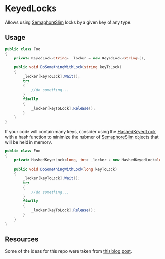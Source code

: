# KeyedLocks
Allows using [SemaphoreSlim](https://docs.microsoft.com/en-us/dotnet/api/system.threading.semaphoreslim?view=netstandard-2.0)
locks by a given key of any type.

## Usage

````csharp
public class Foo
{
    private KeyedLock<string> _locker = new KeyedLock<string>();
  
    public void DoSomethingWithLock(string keyToLock)
    {
        _locker[keyToLock].Wait();
        try
        {
            //do something...
        }
        finally
        {
            _locker[keyToLock].Release();
        }
    }
}
````

If your code will contain many keys, consider using the [HashedKeyedLock](/KeyedLock/HashedKeyedLock.cs) with a hash function to minimize the nubmer of 
[SemaphoreSlim](https://docs.microsoft.com/en-us/dotnet/api/system.threading.semaphoreslim?view=netstandard-2.0)
objects that will be held in memory.

````csharp
public class Foo
{
    private HashedKeyedLock<long, int> _locker = new HashedKeyedLock<long, int>(long x => (int)(x % 10)); // limit to 10 locks in memory
  
    public void DoSomethingWithLock(long keyToLock)
    {
        _locker[keyToLock].Wait();
        try
        {
            //do something...
        }
        finally
        {
            _locker[keyToLock].Release();
        }
    }
}
````
## Resources
Some of the ideas for this repo were taken from [this blog post](https://www.tabsoverspaces.com/233704-named-locks-using-monitor-in-net-performance).
